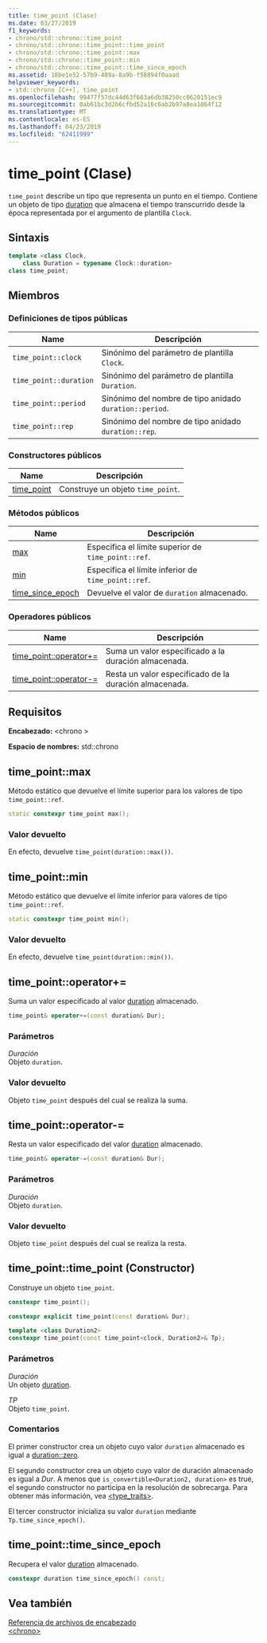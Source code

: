 ```yaml
---
title: time_point (Clase)
ms.date: 03/27/2019
f1_keywords:
- chrono/std::chrono::time_point
- chrono/std::chrono::time_point::time_point
- chrono/std::chrono::time_point::max
- chrono/std::chrono::time_point::min
- chrono/std::chrono::time_point::time_since_epoch
ms.assetid: 18be1e52-57b9-489a-8a9b-f58894f0aaad
helpviewer_keywords:
- std::chrono [C++], time_point
ms.openlocfilehash: 99477f57dc44d63f663a6db38250cc0620151ec9
ms.sourcegitcommit: 0ab61bc3d2b6cfbd52a16c6ab2b97a8ea1864f12
ms.translationtype: MT
ms.contentlocale: es-ES
ms.lasthandoff: 04/23/2019
ms.locfileid: "62411999"
---
```

# <a name="timepoint-class"></a>time_point (Clase)

`time_point` describe un tipo que representa un punto en el tiempo. Contiene un objeto de tipo [duration](../standard-library/duration-class.md) que almacena el tiempo transcurrido desde la época representada por el argumento de plantilla `Clock`.

## <a name="syntax"></a>Sintaxis

```cpp
template <class Clock,
    class Duration = typename Clock::duration>
class time_point;
```

## <a name="members"></a>Miembros

### <a name="public-typedefs"></a>Definiciones de tipos públicas

|Name|Descripción|
|----------|-----------------|
|`time_point::clock`|Sinónimo del parámetro de plantilla `Clock`.|
|`time_point::duration`|Sinónimo del parámetro de plantilla `Duration`.|
|`time_point::period`|Sinónimo del nombre de tipo anidado `duration::period`.|
|`time_point::rep`|Sinónimo del nombre de tipo anidado `duration::rep`.|

### <a name="public-constructors"></a>Constructores públicos

|Name|Descripción|
|----------|-----------------|
|[time_point](#time_point)|Construye un objeto `time_point`.|

### <a name="public-methods"></a>Métodos públicos

|Name|Descripción|
|----------|-----------------|
|[max](#max)|Especifica el límite superior de `time_point::ref`.|
|[min](#min)|Especifica el límite inferior de `time_point::ref`.|
|[time_since_epoch](#time_since_epoch)|Devuelve el valor de `duration` almacenado.|

### <a name="public-operators"></a>Operadores públicos

|Name|Descripción|
|----------|-----------------|
|[time_point::operator+=](#op_add_eq)|Suma un valor especificado a la duración almacenada.|
|[time_point::operator-=](#operator-_eq)|Resta un valor especificado de la duración almacenada.|

## <a name="requirements"></a>Requisitos

**Encabezado:** \<chrono >

**Espacio de nombres:** std::chrono

## <a name="max"></a>  time_point::max

Método estático que devuelve el límite superior para los valores de tipo `time_point::ref`.

```cpp
static constexpr time_point max();
```

### <a name="return-value"></a>Valor devuelto

En efecto, devuelve `time_point(duration::max())`.

## <a name="min"></a>  time_point::min

Método estático que devuelve el límite inferior para valores de tipo `time_point::ref`.

```cpp
static constexpr time_point min();
```

### <a name="return-value"></a>Valor devuelto

En efecto, devuelve `time_point(duration::min())`.

## <a name="op_add_eq"></a>  time_point::operator+=

Suma un valor especificado al valor [duration](../standard-library/duration-class.md) almacenado.

```cpp
time_point& operator+=(const duration& Dur);
```

### <a name="parameters"></a>Parámetros

*Duración*<br/>
Objeto `duration`.

### <a name="return-value"></a>Valor devuelto

Objeto `time_point` después del cual se realiza la suma.

## <a name="operator-_eq"></a>  time_point::operator-=

Resta un valor especificado del valor [duration](../standard-library/duration-class.md) almacenado.

```cpp
time_point& operator-=(const duration& Dur);
```

### <a name="parameters"></a>Parámetros

*Duración*<br/>
Objeto `duration`.

### <a name="return-value"></a>Valor devuelto

Objeto `time_point` después del cual se realiza la resta.

## <a name="time_point"></a>  time_point::time_point (Constructor)

Construye un objeto `time_point`.

```cpp
constexpr time_point();

constexpr explicit time_point(const duration& Dur);

template <class Duration2>
constexpr time_point(const time_point<clock, Duration2>& Tp);
```

### <a name="parameters"></a>Parámetros

*Duración*<br/>
Un objeto [duration](../standard-library/duration-class.md).

*TP*<br/>
Objeto `time_point`.

### <a name="remarks"></a>Comentarios

El primer constructor crea un objeto cuyo valor `duration` almacenado es igual a [duration::zero](../standard-library/duration-class.md#zero).

El segundo constructor crea un objeto cuyo valor de duración almacenado es igual a *Dur*. A menos que `is_convertible<Duration2, duration>` es true, el segundo constructor no participa en la resolución de sobrecarga. Para obtener más información, vea [<type_traits>](../standard-library/type-traits.md).

El tercer constructor inicializa su valor `duration` mediante `Tp.time_since_epoch()`.

## <a name="time_since_epoch"></a>  time_point::time_since_epoch

Recupera el valor [duration](../standard-library/duration-class.md) almacenado.

```cpp
constexpr duration time_since_epoch() const;
```

## <a name="see-also"></a>Vea también

[Referencia de archivos de encabezado](../standard-library/cpp-standard-library-header-files.md)<br/>
[\<chrono>](../standard-library/chrono.md)<br/>
